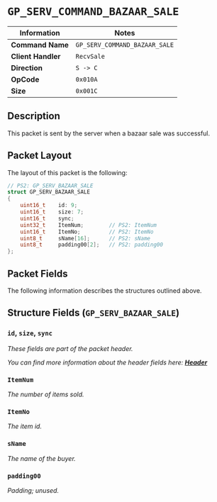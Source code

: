 # `GP_SERV_COMMAND_BAZAAR_SALE`

| Information               | Notes |
|---                        |---    |
| **Command Name**          | `GP_SERV_COMMAND_BAZAAR_SALE` |
| **Client Handler**        | `RecvSale` |
| **Direction**             | `S -> C` |
| **OpCode**                | `0x010A` |
| **Size**                  | `0x001C` |

## Description

This packet is sent by the server when a bazaar sale was successful.

## Packet Layout

The layout of this packet is the following:

```cpp
// PS2: GP_SERV_BAZAAR_SALE
struct GP_SERV_BAZAAR_SALE
{
    uint16_t    id: 9;
    uint16_t    size: 7;
    uint16_t    sync;
    uint32_t    ItemNum;        // PS2: ItemNum
    uint16_t    ItemNo;         // PS2: ItemNo
    uint8_t     sName[16];      // PS2: sName
    uint8_t     padding00[2];   // PS2: padding00
};
```

## Packet Fields

The following information describes the structures outlined above.

## Structure Fields (`GP_SERV_BAZAAR_SALE`)

### `id`, `size`, `sync`

_These fields are part of the packet header._

_You can find more information about the header fields here: [**Header**](/world/HEADER.md)_

### `ItemNum`

_The number of items sold._

### `ItemNo`

_The item id._

### `sName`

_The name of the buyer._

### `padding00`

_Padding; unused._
